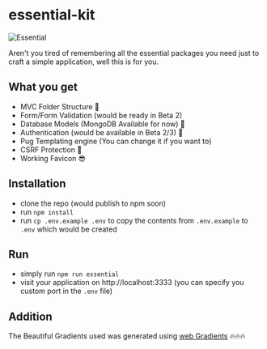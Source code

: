 # essential-kit
![Essential](http://res.cloudinary.com/ichtrojan/image/upload/v1517135725/Screen_Shot_2018-01-28_at_10.41.16_AM_bn2iia.png)

Aren't you tired of remembering all the essential packages you need just to craft a simple application, well this is for you.

## What you get
* MVC Folder Structure 🐙
* Form/Form Validation (would be ready in Beta 2)
* Database Models (MongoDB Available for now) 💾
* Authentication (would be available in Beta 2/3) 🔐
* Pug Templating engine (You can change it if you want to)
* CSRF Protection 🔑
* Working Favicon 😎

## Installation
* clone the repo (would publish to npm soon)
* run `npm install`
* run `cp .env.example .env` to copy the contents from `.env.example` to `.env` which would be created

## Run
* simply run `npm run essential`
* visit your application on http://localhost:3333 (you can specify you custom port in the `.env` file)

## Addition
The Beautiful Gradients used was generated using [web Gradients](https://webgradients.com/?ref=producthunt) 🔥🔥🔥
